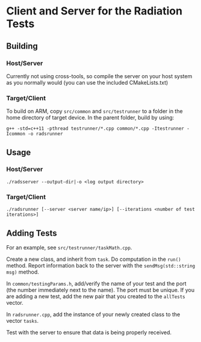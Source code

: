 # Client and Server for the Radiation Tests

## Building

### Host/Server
Currently not using cross-tools, so compile the server on your host system as you normally would (you can use the included CMakeLists.txt)

### Target/Client
To build on ARM, copy `src/common` and `src/testrunner` to a folder in the home directory of target device. In the parent folder, build by using:

`g++ -std=c++11 -pthread testrunner/*.cpp common/*.cpp -Itestrunner -Icommon -o radsrunner`

## Usage

### Host/Server
`./radsserver --output-dir|-o <log output directory>`

### Target/Client
`./radsrunner [--server <server name/ip>] [--iterations <number of test iterations>]`

## Adding Tests

For an example, see `src/testrunner/taskMath.cpp`.

Create a new class, and inherit from `task`. Do computation in the `run()` method. Report information back to the server with the `sendMsg(std::string msg)` method.

In `common/testingParams.h`, add/verify the name of your test and the port (the number immediately next to the name). The port must be unique. If you are adding a new test, add the new pair that you created to the `allTests` vector.

In `radsrunner.cpp`, add the instance of your newly created class to the vector `tasks`.

Test with the server to ensure that data is being properly received.

